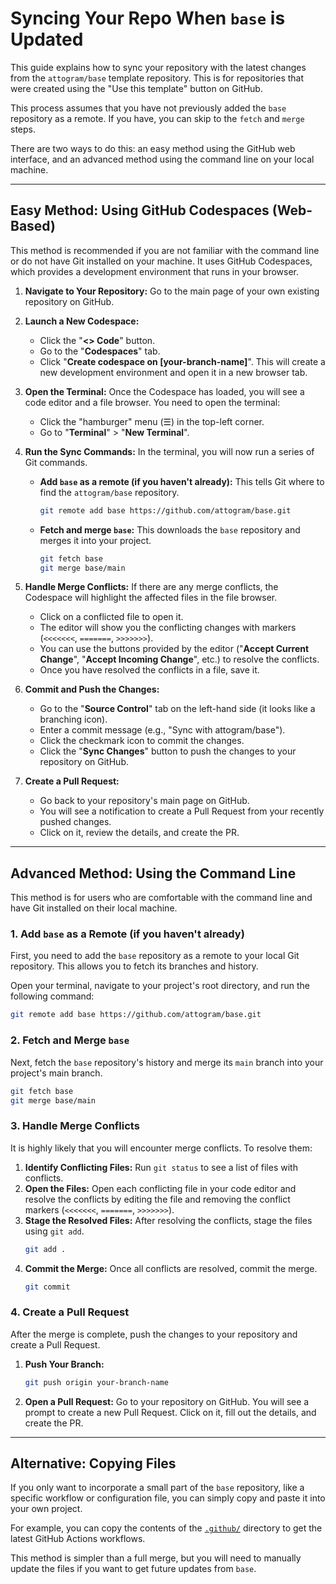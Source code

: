 # Syncing Your Repo When `base` is Updated

This guide explains how to sync your repository with the latest changes from the
`attogram/base` template repository.
This is for repositories that were created using the "Use this template" button
on GitHub.

This process assumes that you have not previously added the `base` repository
as a remote. If you have, you can skip to the `fetch` and `merge` steps.

There are two ways to do this: an easy method using the GitHub web interface,
and an advanced method using the command line on your local machine.

---

## Easy Method: Using GitHub Codespaces (Web-Based)

This method is recommended if you are not familiar with the command line or do
not have Git installed on your machine.
It uses GitHub Codespaces, which provides a development environment that runs
in your browser.

1.  **Navigate to Your Repository:**
    Go to the main page of your own existing repository on GitHub.

2.  **Launch a New Codespace:**
    - Click the "**<> Code**" button.
    - Go to the "**Codespaces**" tab.
    - Click "**Create codespace on [your-branch-name]**".
    This will create a new development environment and open it in a new browser
    tab.

3.  **Open the Terminal:**
    Once the Codespace has loaded, you will see a code editor and a file
    browser.
    You need to open the terminal:
    - Click the "hamburger" menu (☰) in the top-left corner.
    - Go to "**Terminal**" > "**New Terminal**".

4.  **Run the Sync Commands:**
    In the terminal, you will now run a series of Git commands.
    - **Add `base` as a remote (if you haven't already):**
      This tells Git where to find the `attogram/base` repository.
      ```bash
      git remote add base https://github.com/attogram/base.git
      ```
    - **Fetch and merge `base`:**
      This downloads the `base` repository and merges it into your project.
      ```bash
      git fetch base
      git merge base/main
      ```

5.  **Handle Merge Conflicts:**
    If there are any merge conflicts, the Codespace will highlight the affected
    files in the file browser.
    - Click on a conflicted file to open it.
    - The editor will show you the conflicting changes with markers (`<<<<<<<`,
      `=======`, `>>>>>>>`).
    - You can use the buttons provided by the editor ("**Accept Current
      Change**", "**Accept Incoming Change**", etc.) to resolve the conflicts.
    - Once you have resolved the conflicts in a file, save it.

6.  **Commit and Push the Changes:**
    - Go to the "**Source Control**" tab on the left-hand side (it looks like a
      branching icon).
    - Enter a commit message (e.g., "Sync with attogram/base").
    - Click the checkmark icon to commit the changes.
    - Click the "**Sync Changes**" button to push the changes to your repository
      on GitHub.

7.  **Create a Pull Request:**
    - Go back to your repository's main page on GitHub.
    - You will see a notification to create a Pull Request from your recently
      pushed changes.
    - Click on it, review the details, and create the PR.

---

## Advanced Method: Using the Command Line

This method is for users who are comfortable with the command line and have Git
installed on their local machine.

### 1. Add `base` as a Remote (if you haven't already)

First, you need to add the `base` repository as a remote to your local Git
repository.
This allows you to fetch its branches and history.

Open your terminal, navigate to your project's root directory, and run the
following command:

```bash
git remote add base https://github.com/attogram/base.git
```

### 2. Fetch and Merge `base`

Next, fetch the `base` repository's history and merge its `main` branch into
your project's main branch.

```bash
git fetch base
git merge base/main
```

### 3. Handle Merge Conflicts

It is highly likely that you will encounter merge conflicts.
To resolve them:

1.  **Identify Conflicting Files:** Run `git status` to see a list of files
    with conflicts.
2.  **Open the Files:** Open each conflicting file in your code editor and
    resolve the conflicts by editing the file and removing the conflict markers
    (`<<<<<<<`, `=======`, `>>>>>>>`).
3.  **Stage the Resolved Files:** After resolving the conflicts, stage the
    files using `git add`.
    ```bash
    git add .
    ```
4.  **Commit the Merge:** Once all conflicts are resolved, commit the merge.
    ```bash
    git commit
    ```

### 4. Create a Pull Request

After the merge is complete, push the changes to your repository and create a
Pull Request.

1.  **Push Your Branch:**
    ```bash
    git push origin your-branch-name
    ```
2.  **Open a Pull Request:** Go to your repository on GitHub.
    You will see a prompt to create a new Pull Request.
    Click on it, fill out the details, and create the PR.

---

## Alternative: Copying Files

If you only want to incorporate a small part of the `base` repository, like a
specific workflow or configuration file, you can simply copy and paste it into
your own project.

For example, you can copy the contents of the
[`.github/`](https://github.com/attogram/base/tree/main/.github) directory to
get the latest GitHub Actions workflows.

This method is simpler than a full merge, but you will need to manually update
the files if you want to get future updates from `base`.
